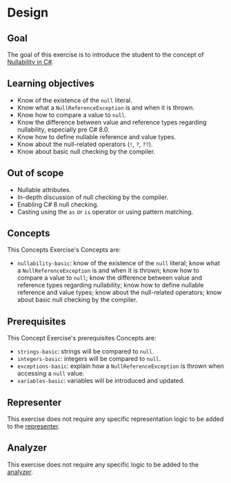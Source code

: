 # Design

## Goal

The goal of this exercise is to introduce the student to the concept of [Nullability in C#][null-keyword].

## Learning objectives

- Know of the existence of the `null` literal.
- Know what a `NullReferenceException` is and when it is thrown.
- Know how to compare a value to `null`.
- Know the difference between value and reference types regarding nullability, especially pre C# 8.0.
- Know how to define nullable reference and value types.
- Know about the null-related operators (`!`, `?`, `??`).
- Know about basic null checking by the compiler.

## Out of scope

- Nullable attributes.
- In-depth discussion of null checking by the compiler.
- Enabling C# 8 null checking.
- Casting using the `as` or `is` operator or using pattern matching.

## Concepts

This Concepts Exercise's Concepts are:

- `nullability-basic`: know of the existence of the `null` literal; know what a `NullReferenceException` is and when it is thrown; know how to compare a value to `null`; know the difference between value and reference types regarding nullability; know how to define nullable reference and value types; know about the null-related operators; know about basic null checking by the compiler.

## Prerequisites

This Concept Exercise's prerequisites Concepts are:

- `strings-basic`: strings will be compared to `null`.
- `integers-basic`: integers will be compared to `null`.
- `exceptions-basic`: explain how a `NullReferenceException` is thrown when accessing a `null` value.
- `variables-basic`: variables will be introduced and updated.

## Representer

This exercise does not require any specific representation logic to be added to the [representer][representer].

## Analyzer

This exercise does not require any specific logic to be added to the [analyzer][analyzer].

[analyzer]: https://github.com/exercism/csharp-analyzer
[representer]: https://github.com/exercism/csharp-representer
[null-keyword]: https://docs.microsoft.com/en-us/dotnet/csharp/language-reference/keywords/null
